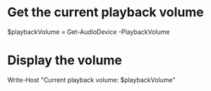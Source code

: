 # Get the current playback volume
$playbackVolume = Get-AudioDevice -PlaybackVolume

# Display the volume
Write-Host "Current playback volume: $playbackVolume"
